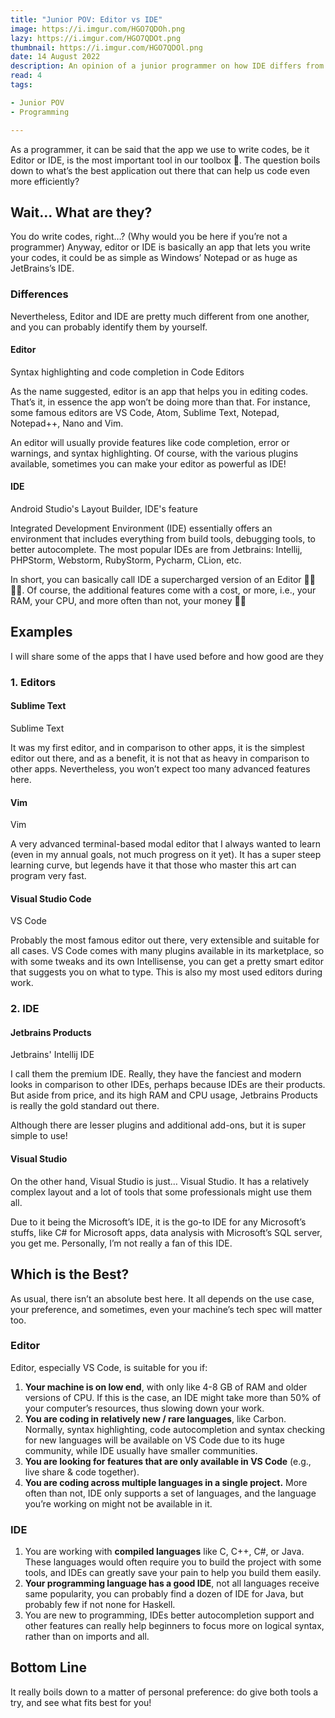 ```yaml
---
title: "Junior POV: Editor vs IDE"
image: https://i.imgur.com/HGO7QDOh.png
lazy: https://i.imgur.com/HGO7QDOt.png
thumbnail: https://i.imgur.com/HGO7QDOl.png
date: 14 August 2022
description: An opinion of a junior programmer on how IDE differs from Code Editor
read: 4
tags:

- Junior POV
- Programming

---
```


<post-image img="https://i.imgur.com/paJbTqw.png" alt="Code Editor or IDE?"
lazy="https://i.imgur.com/paJbTqwt.png">
</post-image>

As a programmer, it can be said that the app we use to write codes, be it Editor or IDE,
is the most important tool in our toolbox 🧰. 
The question boils down to what’s the best application out there that can help us code even more efficiently?

## Wait… What are they?

You do write codes, right…? (Why would you be here if you’re not a programmer) 
Anyway, editor or IDE is basically an app that lets you write your codes, it could be as simple as 
Windows’ Notepad or as huge as JetBrains’s IDE.

### Differences

Nevertheless, Editor and IDE are pretty much different from one another, and you can probably identify 
them by yourself.

#### Editor

<post-image img="https://i.imgur.com/VoYcvyz.png" alt="Syntax highlighting"
lazy="https://i.imgur.com/VoYcvyzt.png">
Syntax highlighting and code completion in Code Editors
</post-image>

As the name suggested, editor is an app that helps you in editing codes. 
That’s it, in essence the app won’t be doing more than that. For instance, some famous editors are VS Code,
Atom, Sublime Text, Notepad, Notepad++, Nano and Vim.

An editor will usually provide features like code completion, error or warnings,
and syntax highlighting. Of course, with the various plugins available, sometimes you can make your editor as
powerful as IDE!

#### IDE

<post-image img="https://i.imgur.com/gFAl8F0.png" alt="Android Studio Layout builder"
lazy="https://i.imgur.com/gFAl8F0t.png">
Android Studio's Layout Builder, IDE's feature
</post-image>

Integrated Development Environment (IDE) essentially offers an environment that includes everything 
from build tools, debugging tools, to better autocomplete. The most popular IDEs are from Jetbrains: Intellij,
PHPStorm, Webstorm, RubyStorm, Pycharm, CLion, etc.

In short, you can basically call IDE a supercharged version of an Editor 🦸‍♂️🦸‍♂️. Of course, the additional 
features come with a cost, or more, i.e., your RAM, your CPU, and more often than not, your money 💸💸

## Examples

I will share some of the apps that I have used before and how good are they

### 1. Editors

#### Sublime Text

<post-image img="https://i.imgur.com/BambeNt.png" alt="Sublime Text"
lazy="https://i.imgur.com/BambeNtt.png">
<h-link href="https://www.sublimetext.com/">Sublime Text</h-link>
</post-image>

It was my first editor, and in comparison to other apps, it is the simplest editor out there,
and as a benefit, it is not that as heavy in comparison to other apps. 
Nevertheless, you won’t expect too many advanced features here.

#### Vim

<post-image img="https://i.imgur.com/CByuHtj.png" alt="Vim"
lazy="https://i.imgur.com/CByuHtjt.png">
<h-link href="https://www.vim.org/">Vim</h-link>
</post-image>

A very advanced terminal-based modal editor that I always wanted to learn (even in my annual goals, 
not much progress on it yet). It has a super steep learning curve, but legends have it that those who master 
this art can program very fast.

#### Visual Studio Code

<post-image img="https://i.imgur.com/etbiK1dl.png" alt="VS Code"
lazy="https://i.imgur.com/etbiK1dt.png">
<h-link href="https://code.visualstudio.com/">VS Code</h-link>
</post-image>

Probably the most famous editor out there, very extensible and suitable for all cases. VS Code comes 
with many plugins available in its marketplace, so with some tweaks and its own Intellisense, 
you can get a pretty smart editor that suggests you on what to type. This is also my most used editors during work.

### 2. IDE

#### Jetbrains Products

<post-image img="https://i.imgur.com/heLynD1.png" alt="Jetbrains' Intellij"
lazy="https://i.imgur.com/heLynD1t.png">
<h-link href="https://www.jetbrains.com/">Jetbrains</h-link>' Intellij IDE
</post-image>

I call them the premium IDE. Really, they have the fanciest and modern looks in comparison to other IDEs, 
perhaps because IDEs are their products. But aside from price, and its high RAM and CPU usage, Jetbrains 
Products is really the gold standard out there.

Although there are lesser plugins and additional add-ons, but it is super simple to use!

#### Visual Studio

On the other hand, Visual Studio is just… Visual Studio. It has a relatively complex layout and a lot of tools 
that some professionals might use them all.

Due to it being the Microsoft’s IDE, it is the go-to IDE for any Microsoft’s stuffs, like C# for Microsoft apps, 
data analysis with Microsoft’s SQL server, you get me. Personally, I’m not really a fan of this IDE.

<post-image img="https://i.imgur.com/r2irMPF.png" alt="Thinking"
lazy="https://i.imgur.com/r2irMPFt.png">
</post-image>

## Which is the Best?

As usual, there isn’t an absolute best here. It all depends on the use case, your preference, and sometimes,
even your machine’s tech spec will matter too.

### Editor

Editor, especially VS Code, is suitable for you if:
1. **Your machine is on low end**, with only like 4-8 GB of RAM and older versions of CPU. If this is the case, an IDE might take more than 50% of your computer’s resources, thus slowing down your work.
2. **You are coding in relatively new / rare languages**, like Carbon. Normally, syntax highlighting, code autocompletion and syntax checking for new languages will be available on VS Code due to its huge community, while IDE usually have smaller communities.
3. **You are looking for features that are only available in VS Code** (e.g., live share & code together).
4. **You are coding across multiple languages in a single project.** More often than not, IDE only supports a set of languages, and the language you’re working on might not be available in it.

### IDE

1. You are working with **compiled languages** like C, C++, C#, or Java. These languages would often require you to build the project with some tools, and IDEs can greatly save your pain to help you build them easily.
2. **Your programming language has a good IDE**, not all languages receive same popularity, you can probably find a dozen of IDE for Java, but probably few if not none for Haskell.
3. You are new to programming, IDEs better autocompletion support and other features can really help beginners to focus more on logical syntax, rather than on imports and all.

## Bottom Line

It really boils down to a matter of personal preference: do give both tools a try, and see what fits best for you!
